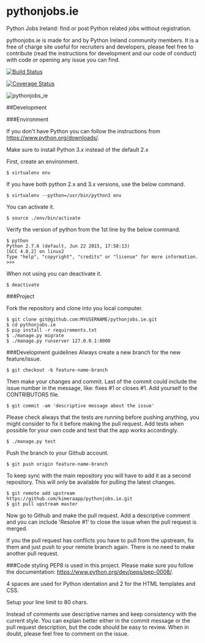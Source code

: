 # pythonjobs.ie
Python Jobs Ireland: find or post Python related jobs without registration.

pythonjobs.ie is made for and by Python Ireland community members. It is a free
of charge site useful for recruiters and developers, please feel free to
contribute (read the instructions for development and our code of conduct) with
code or opening any issue you can find.

[![Build Status](https://travis-ci.org/kimeraapp/pythonjobs.ie.svg?branch=master)](https://travis-ci.org/kimeraapp/pythonjobs.ie)

[![Coverage Status](https://coveralls.io/repos/kimeraapp/pythonjobs.ie/badge.svg?branch=master&service=github)](https://coveralls.io/github/kimeraapp/pythonjobs.ie?branch=master)

![pythonjobs_ie](https://cloud.githubusercontent.com/assets/6503912/10180230/5493706a-6703-11e5-8c31-39b93e2d3fd9.png)

##Development

###Environment

If you don't have Python you can follow the instructions from https://www.python.org/downloads/.

Make sure to install Python 3.x instead of the default 2.x

First, create an environment.
```
$ virtualenv env
```
If you have both python 2.x and 3.x versions, use the below command.
```
$ virtualenv --python=/usr/bin/python3 env
```
You can activate it.
```
$ source ./env/bin/activate
```
Verify the version of python from the 1st line by the below command.
```
$ python
Python 2.7.6 (default, Jun 22 2015, 17:58:13)
[GCC 4.8.2] on linux2
Type "help", "copyright", "credits" or "license" for more information.
>>>
```
When not using you can deactivate it.
```
$ deactivate
```

###Project

Fork the repository and clone into you local computer.

```
$ git clone git@github.com:MYUSERNAME/pythonjobs.ie.git
$ cd pythonjobs.ie
$ pip install -r requirements.txt
$ ./manage.py migrate
$ ./manage.py runserver 127.0.0.1:8000
```
###Development guidelines
Always create a new branch for the new feature/issue.
```
$ git checkout -b feature-name-branch
```
Then make your changes and commit. Last of the commit could include the issue number in the message, like: fixes #1 or closes #1. Add yourself to the CONTRIBUTORS file.
```
$ git commit -am 'descriptive message about the issue'
```
Please check always that the tests are running before pushing anything, you might consider to fix it before making the pull request. Add tests when possible for your own code and test that the app works accordingly.
```
$ ./manage.py test
```
Push the branch to your Github account.
```
$ git push origin feature-name-branch
```
To keep sync with the main repository you will have to add it as a second repository. This will only be available for pulling the latest changes.
```
$ git remote add upstream https://github.com/kimeraapp/pythonjobs.ie.git
$ git pull upstream master
```
Now go to Github and make the pull request. Add a descriptive comment and you can include 'Resolve #1' to close the issue when the pull request is merged.

If you the pull request has conflicts you have to pull from the upstream, fix them and just push to your remote branch again. There is no need to make another pull request.

###Code styling
PEP8 is used in this project. Please make sure you follow the documentation: https://www.python.org/dev/peps/pep-0008/.

4 spaces are used for Python identation and 2 for the HTML templates and CSS.

Setup your line limit to 80 chars.

Instead of comments use descriptive names and keep consistency with the current style. You can explain better either in the commit message or the pull request description, but the code should be easy to review. When in doubt, please feel free to comment on the issue.
